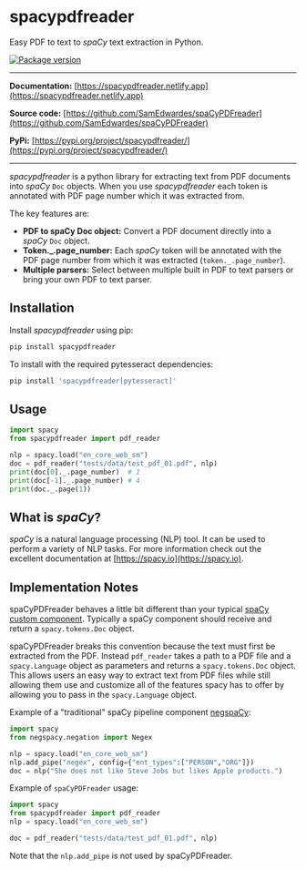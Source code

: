 # spacypdfreader

Easy PDF to text to *spaCy* text extraction in Python.

<p>
    <a href="https://pypi.org/project/spacypdfreader" target="_blank"><img src="https://img.shields.io/pypi/v/spacypdfreader?color=%2334D058&label=pypi%20package" alt="Package version"></a>
</p>

<hr></hr>

**Documentation:** [https://spacypdfreader.netlify.app](https://spacypdfreader.netlify.app)

**Source code:** [https://github.com/SamEdwardes/spaCyPDFreader](https://github.com/SamEdwardes/spaCyPDFreader)

**PyPi:** [https://pypi.org/project/spacypdfreader/](https://pypi.org/project/spacypdfreader/)

<hr></hr>

*spacypdfreader* is a python library for extracting text from PDF documents into *spaCy* `Doc` objects. When you use *spacypdfreader* each token is annotated with PDF page number which it was extracted from.

The key features are:

- **PDF to spaCy Doc object:** Convert a PDF document directly into a *spaCy* `Doc` object.
- **Token._.page_number:** Each *spaCy* token will be annotated with the PDF page number from which it was extracted (`token._.page_number`).
- **Multiple parsers:** Select between multiple built in PDF to text parsers or bring your own PDF to text parser.

## Installation

Install *spacypdfreader* using pip:

```bash
pip install spacypdfreader
```

To install with the required pytesseract dependencies:

```bash
pip install 'spacypdfreader[pytesseract]'
```

## Usage

```python
import spacy
from spacypdfreader import pdf_reader

nlp = spacy.load("en_core_web_sm")
doc = pdf_reader("tests/data/test_pdf_01.pdf", nlp)
print(doc[0]._.page_number)  # 1
print(doc[-1]._.page_number) # 4
print(doc._.page(1))
```

## What is *spaCy*?

*spaCy* is a natural language processing (NLP) tool. It can be used to perform a variety of NLP tasks. For more information check out the excellent documentation at [https://spacy.io](https://spacy.io).

## Implementation Notes

spaCyPDFreader behaves a little bit different than your typical [spaCy custom component](https://spacy.io/usage/processing-pipelines#custom-components). Typically a spaCy component should receive and return a `spacy.tokens.Doc` object.

spaCyPDFreader breaks this convention because the text must first be extracted from the PDF. Instead `pdf_reader` takes a path to a PDF file and a `spacy.Language` object as parameters and returns a `spacy.tokens.Doc` object. This allows users an easy way to extract text from PDF files while still allowing them use and customize all of the features spacy has to offer by allowing you to pass in the `spacy.Language` object.

Example of a "traditional" spaCy pipeline component [negspaCy](https://spacy.io/universe/project/negspacy):

```python
import spacy
from negspacy.negation import Negex

nlp = spacy.load("en_core_web_sm")
nlp.add_pipe("negex", config={"ent_types":["PERSON","ORG"]})
doc = nlp("She does not like Steve Jobs but likes Apple products.")
```

Example of `spaCyPDFreader` usage:

```python
import spacy
from spacypdfreader import pdf_reader
nlp = spacy.load("en_core_web_sm")

doc = pdf_reader("tests/data/test_pdf_01.pdf", nlp)
```

Note that the `nlp.add_pipe` is not used by spaCyPDFreader.